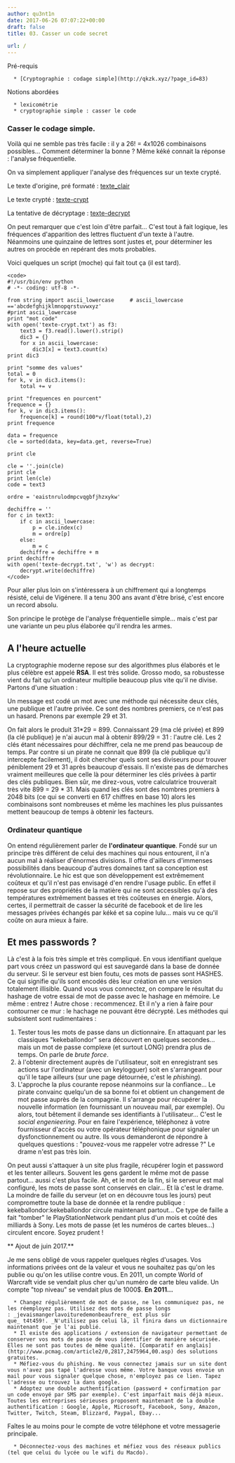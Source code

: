 ```yaml
---
author: qu3nt1n
date: 2017-06-26 07:07:22+00:00
draft: false
title: 03. Casser un code secret

url: /
---
```




Pré-requis



 	  * [Cryptographie : codage simple](http://qkzk.xyz/?page_id=83)

Notions abordées



 	  * lexicométrie
 	  * cryptographie simple : casser le code







### Casser le codage simple.


Voilà qui ne semble pas très facile : il y a 26! = 4x1026 combinaisons possibles... Comment déterminer la bonne ? Même kéké connait la réponse : l'analyse fréquentielle.

On va simplement appliquer l'analyse des fréquences sur un texte crypté.

Le texte d'origine, pré formaté : [texte_clair](http://qkzk.xyz/?attachment_id=98)

Le texte crypté : [texte-crypt](http://qkzk.xyz/?attachment_id=99)

La tentative de décryptage : [texte-decrypt](http://qkzk.xyz/?attachment_id=100)

On peut remarquer que c'est loin d'être parfait... C'est tout à fait logique, les fréquences d'apparition des lettres fluctuent d'un texte à l'autre. Néanmoins une quinzaine de lettres sont justes et, pour déterminer les autres on procède en repérant des mots probables.

Voici quelques un script (moche) qui fait tout ça (il est tard).

    
    <code>
    #!/usr/bin/env python
    # -*- coding: utf-8 -*-
    
    from string import ascii_lowercase     # ascii_lowercase =='abcdefghijklmnopqrstuvwxyz'
    #print ascii_lowercase
    print "mot code"
    with open('texte-crypt.txt') as f3:
        text3 = f3.read().lower().strip()
        dic3 = {}
        for x in ascii_lowercase:
            dic3[x] = text3.count(x)
    print dic3
    
    print "somme des values"
    total = 0
    for k, v in dic3.items():
        total += v
    
    print "frequences en pourcent"
    frequence = {}
    for k, v in dic3.items():
        frequence[k] = round(100*v/float(total),2)
    print frequence
    
    data = frequence
    cle = sorted(data, key=data.get, reverse=True)
    
    print cle
    
    cle = ''.join(cle)
    print cle
    print len(cle)
    code = text3
    
    ordre = 'eaistnrulodmpcvqgbfjhzxykw'
    
    dechiffre = ''
    for c in text3:
        if c in ascii_lowercase:
            p = cle.index(c)
            m = ordre[p]
        else:
            m = c
        dechiffre = dechiffre + m
    print dechiffre
    with open('texte-decrypt.txt', 'w') as decrypt:
        decrypt.write(dechiffre)
    </code>


Pour aller plus loin on s'intéressera à un chiffrement qui a longtemps résisté, celui de Vigénere. Il a tenu 300 ans avant d'être brisé, c'est encore un record absolu.

Son principe le protège de l'analyse fréquentielle simple... mais c'est par une variante un peu plus élaborée qu'il rendra les armes.


## A l'heure actuelle


La cryptographie moderne repose sur des algorithmes plus élaborés et le plus célèbre est appelé **RSA**. Il est très solide. Grosso modo, sa robustesse vient du fait qu'un ordinateur multiplie beaucoup plus vite qu'il ne divise. Partons d'une situation :

Un message est codé un mot avec une méthode qui nécessite deux clés, une publique et l'autre privée. Ce sont des nombres premiers, ce n'est pas un hasard. Prenons par exemple 29 et 31.

On fait alors le produit 31*29 = 899. Connaissant 29 (ma clé privée) et 899 (la clé publique) je n'ai aucun mal à obtenir 899/29 = 31 : l'autre clé. Les 2 clés étant nécessaires pour déchiffrer, cela ne me prend pas beaucoup de temps. Par contre si un pirate ne connait que 899 (la clé publique qu'il intercepte facilement), il doit chercher quels sont ses diviseurs pour trouver péniblement 29 et 31 après beaucoup d'essais. Il n'existe pas de démarches vraiment meilleures que celle là pour déterminer les clés privées à partir des clés publiques.
Bien sûr, me direz-vous, votre calculatrice trouverait très vite 899 = 29 * 31. Mais quand les clés sont des nombres premiers à 2048 bits (ce qui se converti en 617 chiffres en base 10) alors les combinaisons sont nombreuses et même les machines les plus puissantes mettent beaucoup de temps à obtenir les facteurs.


### Ordinateur quantique


On entend régulièrement parler de **l'ordinateur quantique**. Fondé sur un principe très différent de celui des machines qui nous entourent, il n'a aucun mal à réaliser d'énormes divisions. Il offre d'ailleurs d'immenses possibilités dans beaucoup d'autres domaines tant sa conception est révolutionnaire.
Le hic est que son développement est extrêmement coûteux et qu'il n'est pas envisagé d'en rendre l'usage public. En effet il repose sur des propriétés de la matière qui ne sont accessibles qu'à des températures extrêmement basses et très coûteuses en énergie.
Alors, certes, il permettrait de casser la sécurité de facebook et de lire les messages privées échangés par kéké et sa copine lulu... mais vu ce qu'il coûte on aura mieux à faire.


## Et mes passwords ?


Là c'est à la fois très simple et très compliqué. En vous identifiant quelque part vous créez un password qui est sauvegardé dans la base de donnée du serveur. Si le serveur est bien foutu, ces mots de passes sont HASHES. Ce qui signifie qu'ils sont encodés dès leur création en une version totalement illisible. Quand vous vous connectez, on compare le résultat du hashage de votre essai de mot de passe avec le hashage en mémoire. Le même : entrez ! Autre chose : recommencez.
Et il n'y a rien à faire pour contourner ce mur : le hachage ne pouvant être décrypté.
Les méthodes qui subsistent sont rudimentaires :
1. Tester tous les mots de passe dans un dictionnaire. En attaquant par les classiques "kekeballondor" sera découvert en quelques secondes... mais un mot de passe complexe (et surtout LONG) prendra plus de temps. On parle de _brute force_.
2. à l'obtenir directement auprès de l'utilisateur, soit en enregistrant ses actions sur l'ordinateur (avec un keylogguer) soit en s'arrangeant pour qu'il le tape ailleurs (sur une page détournée, c'est le _phishing_).
3. L'approche la plus courante repose néanmoins sur la confiance... Le pirate convainc quelqu'un de sa bonne foi et obtient un changement de mot passe auprès de la compagnie. Il s'arrange pour récupérer la nouvelle information (en fournissant un nouveau mail, par exemple). Ou alors, tout bêtement il demande ses identifiants à l'utilisateur... C'est le _social engenieering_. Pour en faire l'expérience, téléphonez à votre fournisseur d'accès ou votre opérateur téléphonique pour signaler un dysfonctionnement ou autre. Ils vous demanderont de répondre à quelques questions : "pouvez-vous me rappeler votre adresse ?" Le drame n'est pas très loin.

On peut aussi s'attaquer à un site plus fragile, récupérer login et password et les tenter ailleurs. Souvent les gens gardent le même mot de passe partout... aussi c'est plus facile.
Ah, et le mot de la fin, si le serveur est mal configuré, les mots de passe sont conservés en clair... Et là c'est le drame. La moindre de faille du serveur (et on en découvre tous les jours) peut compromettre toute la base de donnée et la rendre publique : kekeballondor:kekeballondor circule maintenant partout... Ce type de faille a fait "tomber" le PlayStationNetwork pendant plus d'un mois et coûté des milliards à Sony. Les mots de passe (et les numéros de cartes bleues...) circulent encore.
Soyez prudent !

**
Ajout de juin 2017.**

Je me sens obligé de vous rappeler quelques règles d'usages. Vos informations privées ont de la valeur et vous ne souhaitez pas qu'on les publie ou qu'on les utilise contre vous. En 2011, un compte World of Warcraft vide se vendait plus cher qu'un numéro de carte bleu valide. Un compte "top niveau" se vendait plus de 1000$. **En 2011...**



 	  * Changez régulièrement de mot de passe, ne les communiquez pas, ne les réemployez pas. Utilisez des mots de passe longs : _jevaismangerlavoituredemonbeaufrere_ est plus sûr que_ t4t459!. _N'utilisez pas celui là, il finira dans un dictionnaire maintenant que je l'ai publié.
 	  * Il existe des applications / extension de navigateur permettant de conserver vos mots de passe de vous identifier de manière sécurisée. Elles ne sont pas toutes de même qualité. [Comparatif en anglais](http://www.pcmag.com/article2/0,2817,2475964,00.asp) des solutions gratuites.
 	  * Méfiez-vous du phishing. Ne vous connectez jamais sur un site dont vous n'avez pas tapé l'adresse vous même. Votre banque vous envoie un mail pour vous signaler quelque chose, n'employez pas ce lien. Tapez l'adresse ou trouvez la dans google.
 	  * Adoptez une double authentification (password + confirmation par un code envoyé par SMS par exemple). C'est imparfait mais déjà mieux. Toutes les entreprises sérieuses proposent maintenant de la double authentification : Google, Apple, Microsoft, Facebook, Sony, Amazon, Twitter, Twitch, Steam, Blizzard, Paypal, Ebay...
Faîtes le au moins pour le compte de votre téléphone et votre messagerie principale.

 	  * Déconnectez-vous des machines et méfiez vous des réseaux publics (tel que celui du lycée ou le wifi du Macdo).

